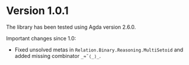 Version 1.0.1
=============

The library has been tested using Agda version 2.6.0.

Important changes since 1.0:

* Fixed unsolved metas in `Relation.Binary.Reasoning.MultiSetoid` and
  added missing combinator `_≈˘⟨_⟩_`.
